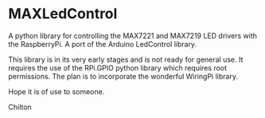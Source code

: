 MAXLedControl
=============

A python library for controlling the MAX7221 and MAX7219 LED drivers with the RaspberryPi. 
A port of the Arduino LedControl library.

This library is in its very early stages and is not ready for general use. It requires the use of the RPi.GPIO
python library which requires root permissions.
The plan is to incorporate the wonderful WiringPi library.

Hope it is of use to someone.

Chilton
